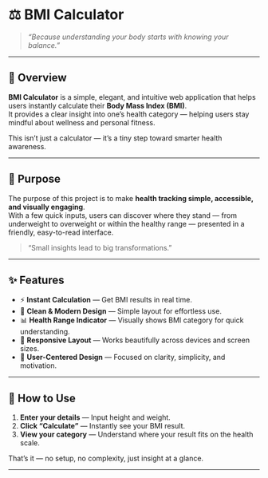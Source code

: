 # ⚖️ BMI Calculator

> _“Because understanding your body starts with knowing your balance.”_

---

## 🌟 Overview

**BMI Calculator** is a simple, elegant, and intuitive web application that helps users instantly calculate their **Body Mass Index (BMI)**.  
It provides a clear insight into one’s health category — helping users stay mindful about wellness and personal fitness.

This isn’t just a calculator — it’s a tiny step toward smarter health awareness.

---

## 🎯 Purpose

The purpose of this project is to make **health tracking simple, accessible, and visually engaging**.  
With a few quick inputs, users can discover where they stand — from underweight to overweight or within the healthy range — presented in a friendly, easy-to-read interface.

> “Small insights lead to big transformations.”

---

## ✨ Features

- ⚡ **Instant Calculation** — Get BMI results in real time.  
- 🎨 **Clean & Modern Design** — Simple layout for effortless use.  
- 📊 **Health Range Indicator** — Visually shows BMI category for quick understanding.  
- 📱 **Responsive Layout** — Works beautifully across devices and screen sizes.  
- 🧘 **User-Centered Design** — Focused on clarity, simplicity, and motivation.

---

## 🧭 How to Use

1. **Enter your details** — Input height and weight.  
2. **Click “Calculate”** — Instantly see your BMI result.  
3. **View your category** — Understand where your result fits on the health scale.  

That’s it — no setup, no complexity, just insight at a glance.

---


